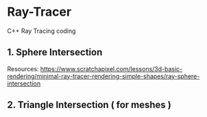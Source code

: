 # Ray-Tracer
C++ Ray Tracing coding

## 1. Sphere Intersection
Resources: https://www.scratchapixel.com/lessons/3d-basic-rendering/minimal-ray-tracer-rendering-simple-shapes/ray-sphere-intersection

## 2. Triangle Intersection ( for meshes )
